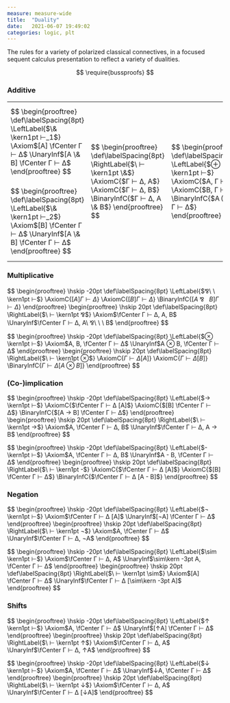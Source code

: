 ```yaml
---
measure: measure-wide
title:  "Duality"
date:   2021-06-07 19:49:02
categories: logic, plt
---
```


The rules for a variety of polarized classical connectives, in a focused sequent calculus presentation to reflect a variety of dualities.

<!--more-->

<script src="https://polyfill.io/v3/polyfill.min.js?features=es6"></script>
<script type="text/javascript" id="MathJax-script" async src="https://cdn.jsdelivr.net/npm/mathjax@3/es5/tex-svg.js"></script>

<script type="text/x-mathjax-config">
MathJax.Hub.Config({
  tex2jax: { inlineMath: [["$","$"],["\\(","\\)"]] },
  "HTML-CSS": { linebreaks: { automatic: true } },
  "SVG":      { linebreaks: { automatic: true } }
});
</script>

$$
\require{bussproofs}
$$


### Additive

<table class="borderless">
  <colgroup>
    <col span="2">
    <col span="2">
  </colgroup>
  <tbody>
    <tr>
      <td>
        $$
        \begin{prooftree}
        \def\labelSpacing{8pt}
        \LeftLabel{$\& \kern1pt ⊢_1$}
        \Axiom$[A] \fCenter Γ ⊢ Δ$
        \UnaryInf$[A \& B] \fCenter Γ ⊢ Δ$
        \end{prooftree}
        $$
      </td>
      <td rowspan="2">
        $$
        \begin{prooftree}
        \def\labelSpacing{8pt}
        \RightLabel{$\ ⊢ \kern1pt \&$}
        \AxiomC{$Γ ⊢ Δ, A$}
        \AxiomC{$Γ ⊢ Δ, B$}
        \BinaryInfC{$Γ ⊢ Δ, A \& B$}
        \end{prooftree}
        $$
      </td>
      <td rowspan="2">
        $$
        \begin{prooftree}
        \def\labelSpacing{8pt}
        \LeftLabel{$⊕ \kern1pt ⊢$}
        \AxiomC{$A, Γ ⊢ Δ$}
        \AxiomC{$B, Γ ⊢ Δ$}
        \BinaryInfC{$A ⊕ B, Γ ⊢ Δ$}
        \end{prooftree}
        $$
      </td>
      <td>
        $$
        \begin{prooftree}
        \def\labelSpacing{8pt}
        \RightLabel{$\ ⊢ \kern1pt ⊕_1$}
        \Axiom$\fCenter Γ ⊢ Δ [A]$
        \UnaryInf$\fCenter Γ ⊢ Δ [A ⊕ B]$
        \end{prooftree}
        $$
      </td>
    </tr>
    <tr>
      <td>
        $$
        \begin{prooftree}
        \def\labelSpacing{8pt}
        \LeftLabel{$\& \kern1pt ⊢_2$}
        \Axiom$[B] \fCenter Γ ⊢ Δ$
        \UnaryInf$[A \& B] \fCenter Γ ⊢ Δ$
        \end{prooftree}
        $$
      </td>
      <td>
        $$
        \begin{prooftree}
        \def\labelSpacing{8pt}
        \RightLabel{$\ ⊢ \kern1pt ⊕_2$}
        \Axiom$\fCenter Γ ⊢ Δ [B]$
        \UnaryInf$\fCenter Γ ⊢ Δ [A ⊕ B]$
        \end{prooftree}
        $$
      </td>
    </tr>
  </tbody>
</table>


### Multiplicative

$$
\begin{prooftree}
\hskip -20pt
\def\labelSpacing{8pt}
\LeftLabel{$⅋\ \ \kern1pt ⊢$}
\AxiomC{$[A] Γ ⊢ Δ$}
\AxiomC{$[B] Γ ⊢ Δ$}
\BinaryInfC{$[A\ ⅋\ \ \ B] Γ ⊢ Δ$}
\end{prooftree}
\begin{prooftree}
\hskip 20pt
\def\labelSpacing{8pt}
\RightLabel{$\ ⊢ \kern1pt ⅋$}
\Axiom$\fCenter Γ ⊢ Δ, A, B$
\UnaryInf$\fCenter Γ ⊢ Δ, A\ ⅋\ \ \ B$
\end{prooftree}
$$


$$
\begin{prooftree}
\hskip -20pt
\def\labelSpacing{8pt}
\LeftLabel{$⊗ \kern1pt ⊢$}
\Axiom$A, B, \fCenter Γ ⊢ Δ$
\UnaryInf$A ⊗ B, \fCenter Γ ⊢ Δ$
\end{prooftree}
\begin{prooftree}
\hskip 20pt
\def\labelSpacing{8pt}
\RightLabel{$\ ⊢ \kern1pt ⊗$}
\AxiomC{$Γ ⊢ Δ [A]$}
\AxiomC{$Γ ⊢ Δ [B]$}
\BinaryInfC{$Γ ⊢ Δ [A ⊗ B]$}
\end{prooftree}
$$


### (Co-)implication

$$
\begin{prooftree}
\hskip -20pt
\def\labelSpacing{8pt}
\LeftLabel{$→ \kern1pt ⊢$}
\AxiomC{$\fCenter Γ ⊢ Δ [A]$}
\AxiomC{$[B] \fCenter Γ ⊢ Δ$}
\BinaryInfC{$[A → B] \fCenter Γ ⊢ Δ$}
\end{prooftree}
\begin{prooftree}
\hskip 20pt
\def\labelSpacing{8pt}
\RightLabel{$\ ⊢ \kern1pt →$}
\Axiom$A, \fCenter Γ ⊢ Δ, B$
\UnaryInf$\fCenter Γ ⊢ Δ, A → B$
\end{prooftree}
$$


$$
\begin{prooftree}
\hskip -20pt
\def\labelSpacing{8pt}
\LeftLabel{$- \kern1pt ⊢$}
\Axiom$A, \fCenter Γ ⊢ Δ, B$
\UnaryInf$A - B, \fCenter Γ ⊢ Δ$
\end{prooftree}
\begin{prooftree}
\hskip 20pt
\def\labelSpacing{8pt}
\RightLabel{$\ ⊢ \kern1pt -$}
\AxiomC{$\fCenter Γ ⊢ Δ [A]$}
\AxiomC{$[B] \fCenter Γ ⊢ Δ$}
\BinaryInfC{$\fCenter Γ ⊢ Δ [A - B]$}
\end{prooftree}
$$


### Negation

$$
\begin{prooftree}
\hskip -20pt
\def\labelSpacing{8pt}
\LeftLabel{$¬ \kern1pt ⊢$}
\Axiom$\fCenter Γ ⊢ Δ [A]$
\UnaryInf$[¬A] \fCenter Γ ⊢ Δ$
\end{prooftree}
\begin{prooftree}
\hskip 20pt
\def\labelSpacing{8pt}
\RightLabel{$\ ⊢ \kern1pt ¬$}
\Axiom$A, \fCenter Γ ⊢ Δ$
\UnaryInf$\fCenter Γ ⊢ Δ, ¬A$
\end{prooftree}
$$


$$
\begin{prooftree}
\hskip -20pt
\def\labelSpacing{8pt}
\LeftLabel{$\sim \kern1pt ⊢$}
\Axiom$\fCenter Γ ⊢ Δ, A$
\UnaryInf$\sim\kern -3pt A, \fCenter Γ ⊢ Δ$
\end{prooftree}
\begin{prooftree}
\hskip 20pt
\def\labelSpacing{8pt}
\RightLabel{$\ ⊢ \kern1pt \sim$}
\Axiom$[A] \fCenter Γ ⊢ Δ$
\UnaryInf$\fCenter Γ ⊢ Δ [\sim\kern -3pt A]$
\end{prooftree}
$$


### Shifts

$$
\begin{prooftree}
\hskip -20pt
\def\labelSpacing{8pt}
\LeftLabel{$↑ \kern1pt ⊢$}
\Axiom$A, \fCenter Γ ⊢ Δ$
\UnaryInf$[↑A] \fCenter Γ ⊢ Δ$
\end{prooftree}
\begin{prooftree}
\hskip 20pt
\def\labelSpacing{8pt}
\RightLabel{$\ ⊢ \kern1pt ↑$}
\Axiom$\fCenter Γ ⊢ Δ, A$
\UnaryInf$\fCenter Γ ⊢ Δ, ↑A$
\end{prooftree}
$$


$$
\begin{prooftree}
\hskip -20pt
\def\labelSpacing{8pt}
\LeftLabel{$↓ \kern1pt ⊢$}
\Axiom$A, \fCenter Γ ⊢ Δ$
\UnaryInf$↓A, \fCenter Γ ⊢ Δ$
\end{prooftree}
\begin{prooftree}
\hskip 20pt
\def\labelSpacing{8pt}
\RightLabel{$\ ⊢ \kern1pt ↓$}
\Axiom$\fCenter Γ ⊢ Δ, A$
\UnaryInf$\fCenter Γ ⊢ Δ [↓A]$
\end{prooftree}
$$
